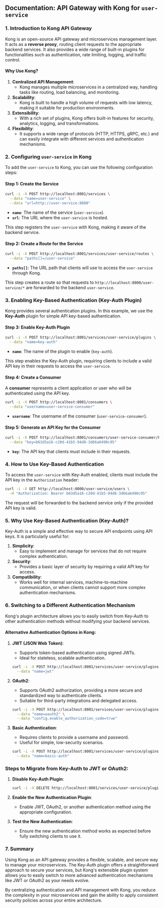 ## **Documentation: API Gateway with Kong for `user-service`**

### **1. Introduction to Kong API Gateway**

Kong is an open-source API gateway and microservices management layer. It acts as a **reverse proxy**, routing client requests to the appropriate backend services. It also provides a wide range of built-in plugins for functionalities such as authentication, rate limiting, logging, and traffic control.

#### **Why Use Kong?**

1. **Centralized API Management**:
   - Kong manages multiple microservices in a centralized way, handling tasks like routing, load balancing, and monitoring.
2. **Scalability**:
   - Kong is built to handle a high volume of requests with low latency, making it suitable for production environments.
3. **Extensibility**:
   - With a rich set of plugins, Kong offers built-in features for security, analytics, logging, and transformations.
4. **Flexibility**:
   - It supports a wide range of protocols (HTTP, HTTPS, gRPC, etc.) and can easily integrate with different services and authentication mechanisms.

### **2. Configuring `user-service` in Kong**

To add the `user-service` to Kong, you can use the following configuration steps:

#### **Step 1: Create the Service**

```bash
curl -i -X POST http://localhost:8001/services \
  --data "name=user-service" \
  --data "url=http://user-service:8080"
```

- **`name`**: The name of the service (`user-service`).
- **`url`**: The URL where the `user-service` is hosted.

This step registers the `user-service` with Kong, making it aware of the backend service.

#### **Step 2: Create a Route for the Service**

```bash
curl -i -X POST http://localhost:8001/services/user-service/routes \
  --data "paths[]=/user-service"
```

- **`paths[]`**: The URL path that clients will use to access the `user-service` through Kong.

This step creates a route so that requests to `http://localhost:8000/user-service/*` are forwarded to the backend `user-service`.

### **3. Enabling Key-Based Authentication (Key-Auth Plugin)**

Kong provides several authentication plugins. In this example, we use the **Key-Auth** plugin for simple API key-based authentication.

#### **Step 3: Enable Key-Auth Plugin**

```bash
curl -i -X POST http://localhost:8001/services/user-service/plugins \
  --data "name=key-auth"
```

- **`name`**: The name of the plugin to enable (`key-auth`).

This step enables the Key-Auth plugin, requiring clients to include a valid API key in their requests to access the `user-service`.

#### **Step 4: Create a Consumer**

A **consumer** represents a client application or user who will be authenticated using the API key.

```bash
curl -i -X POST http://localhost:8001/consumers \
  --data "username=user-service-consumer"
```

- **`username`**: The username of the consumer (`user-service-consumer`).

#### **Step 5: Generate an API Key for the Consumer**

```bash
curl -i -X POST http://localhost:8001/consumers/user-service-consumer/key-auth \
  --data "key=b63d5a16-c20d-41b5-94d8-3d66a6490c95"
```

- **`key`**: The API key that clients must include in their requests.

### **4. How to Use Key-Based Authentication**

To access the `user-service` with Key-Auth enabled, clients must include the API key in the `Authorization` header:

```bash
curl -i -X GET http://localhost:8000/user-service/users \
  -H "Authorization: Bearer b63d5a16-c20d-41b5-94d8-3d66a6490c95"
```

The request will be forwarded to the backend service only if the provided API key is valid.

### **5. Why Use Key-Based Authentication (Key-Auth)?**

Key-Auth is a simple and effective way to secure API endpoints using API keys. It is particularly useful for:

1. **Simplicity**:
   - Easy to implement and manage for services that do not require complex authentication.
2. **Security**:
   - Provides a basic layer of security by requiring a valid API key for access.
3. **Compatibility**:
   - Works well for internal services, machine-to-machine communication, or when clients cannot support more complex authentication mechanisms.

### **6. Switching to a Different Authentication Mechanism**

Kong's plugin architecture allows you to easily switch from Key-Auth to other authentication methods without modifying your backend services.

#### **Alternative Authentication Options in Kong**:

1. **JWT (JSON Web Token)**:
   - Supports token-based authentication using signed JWTs.
   - Ideal for stateless, scalable authentication.

   ```bash
   curl -i -X POST http://localhost:8001/services/user-service/plugins \
     --data "name=jwt"
   ```

2. **OAuth2**:
   - Supports OAuth2 authorization, providing a more secure and standardized way to authenticate clients.
   - Suitable for third-party integrations and delegated access.

   ```bash
   curl -i -X POST http://localhost:8001/services/user-service/plugins \
     --data "name=oauth2" \
     --data "config.enable_authorization_code=true"
   ```

3. **Basic Authentication**:
   - Requires clients to provide a username and password.
   - Useful for simple, low-security scenarios.

   ```bash
   curl -i -X POST http://localhost:8001/services/user-service/plugins \
     --data "name=basic-auth"
   ```

### **Steps to Migrate from Key-Auth to JWT or OAuth2**:

1. **Disable Key-Auth Plugin**:

   ```bash
   curl -i -X DELETE http://localhost:8001/services/user-service/plugins/<key-auth-plugin-id>
   ```

2. **Enable the New Authentication Plugin**:
   - Enable JWT, OAuth2, or another authentication method using the appropriate configuration.

3. **Test the New Authentication**:
   - Ensure the new authentication method works as expected before fully switching clients to use it.

### **7. Summary**

Using Kong as an API gateway provides a flexible, scalable, and secure way to manage your microservices. The Key-Auth plugin offers a straightforward approach to secure your services, but Kong's extensible plugin system allows you to easily switch to more advanced authentication mechanisms like JWT or OAuth2 as your needs evolve.

By centralizing authentication and API management with Kong, you reduce the complexity in your microservices and gain the ability to apply consistent security policies across your entire architecture.